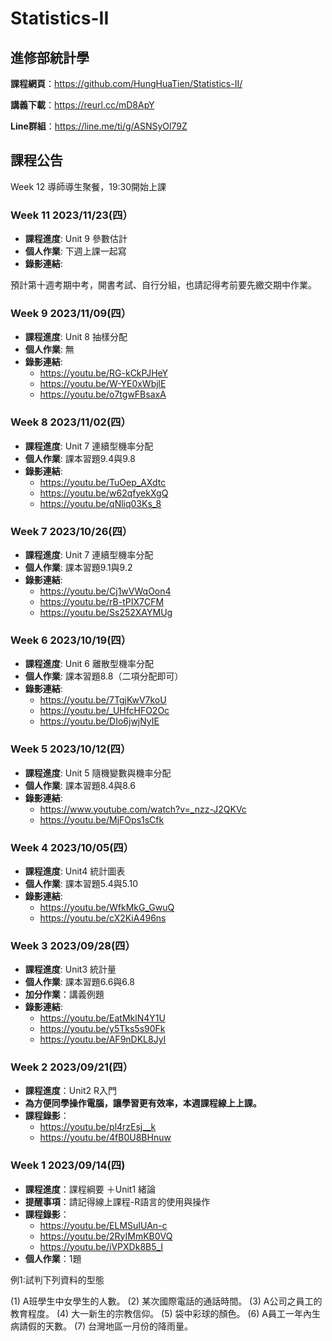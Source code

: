 # Statistics-II
## 進修部統計學

**課程網頁**：https://github.com/HungHuaTien/Statistics-II/

**講義下載**：https://reurl.cc/mD8ApY

**Line群組**：https://line.me/ti/g/ASNSyOl79Z 

## 課程公告

Week 12 導師導生聚餐，19:30開始上課

### Week 11 2023/11/23(四）

- **課程進度**: Unit 9 參數估計
- **個人作業**: 下週上課一起寫
- **錄影連結**:

預計第十週考期中考，開書考試、自行分組，也請記得考前要先繳交期中作業。

### Week 9 2023/11/09(四）

- **課程進度**: Unit 8 抽樣分配
- **個人作業**: 無
- **錄影連結**:
  - https://youtu.be/RG-kCkPJHeY
  - https://youtu.be/W-YE0xWbjlE
  - https://youtu.be/o7tgwFBsaxA

### Week 8 2023/11/02(四）

- **課程進度**: Unit 7 連續型機率分配
- **個人作業**: 課本習題9.4與9.8
- **錄影連結**:
  - https://youtu.be/TuOep_AXdtc
  - https://youtu.be/w62qfyekXgQ
  - https://youtu.be/qNliq03Ks_8

### Week 7 2023/10/26(四）

- **課程進度**: Unit 7 連續型機率分配
- **個人作業**: 課本習題9.1與9.2
- **錄影連結**:
  - https://youtu.be/Cj1wVWqOon4
  - https://youtu.be/rB-tPIX7CFM
  - https://youtu.be/Ss252XAYMUg

### Week 6 2023/10/19(四）

- **課程進度**: Unit 6 離散型機率分配
- **個人作業**: 課本習題8.8（二項分配即可）
- **錄影連結**:
  - https://youtu.be/7TgjKwV7koU
  - https://youtu.be/_UHfcHFO2Oc
  - https://youtu.be/DIo6jwjNyIE


### Week 5 2023/10/12(四）

- **課程進度**: Unit 5 隨機變數與機率分配
- **個人作業**: 課本習題8.4與8.6
- **錄影連結**:
  - https://www.youtube.com/watch?v=_nzz-J2QKVc
  - https://youtu.be/MjFOps1sCfk


### Week 4 2023/10/05(四）

- **課程進度**: Unit4 統計圖表
- **個人作業**: 課本習題5.4與5.10
- **錄影連結**:
  - https://youtu.be/WfkMkG_GwuQ
  - https://youtu.be/cX2KiA496ns

### Week 3 2023/09/28(四）

- **課程進度**: Unit3 統計量
- **個人作業**: 課本習題6.6與6.8
- **加分作業**：講義例題
- **錄影連結**:
  - https://youtu.be/EatMklN4Y1U
  - https://youtu.be/y5Tks5s90Fk
  - https://youtu.be/AF9nDKL8JyI

### Week 2 2023/09/21(四）

- **課程進度**：Unit2 R入門
- **為方便同學操作電腦，讓學習更有效率，本週課程線上上課。**
- **課程錄影**：
  - https://youtu.be/pl4rzEsj__k
  - https://youtu.be/4fB0U8BHnuw

### Week 1 2023/09/14(四)

- **課程進度**：課程綱要 ＋Unit1 緒論
- **提醒事項**：請記得線上課程-R語言的使用與操作
- **課程錄影**：
  - https://youtu.be/ELMSuIUAn-c
  - https://youtu.be/2RyIMmKB0VQ
  - https://youtu.be/iVPXDk8B5_I
- **個人作業**：1題

例1:試判下列資料的型態

(1) A班學生中女學生的人數。
(2) 某次國際電話的通話時間。
(3) A公司之員工的教育程度。
(4) 大一新生的宗教信仰。
(5) 袋中彩球的顏色。
(6) A員工一年內生病請假的天數。
(7) 台灣地區一月份的降雨量。


